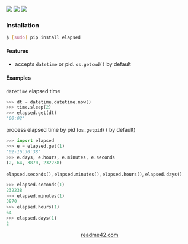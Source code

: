 <!--
https://readme42.com
-->


[![](https://img.shields.io/pypi/v/elapsed.svg?maxAge=3600)](https://pypi.org/project/elapsed/)
[![](https://img.shields.io/badge/License-Unlicense-blue.svg?longCache=True)](https://unlicense.org/)
[![](https://github.com/andrewp-as-is/elapsed.py/workflows/tests42/badge.svg)](https://github.com/andrewp-as-is/elapsed.py/actions)

### Installation
```bash
$ [sudo] pip install elapsed
```

#### Features
+   accepts `datetime` or pid. `os.getcwd()` by default

#### Examples
`datetime` elapsed time
```python
>>> dt = datetime.datetime.now()
>>> time.sleep(2)
>>> elapsed.get(dt)
'00:02'
```

process  elapsed time by pid (`os.getpid()` by default)
```python
>>> import elapsed
>>> e = elapsed.get(1)
'02-16:30:38'
>>> e.days, e.hours, e.minutes, e.seconds
(2, 64, 3870, 232238)
```

`elapsed.seconds()`, `elapsed.minutes()`, `elapsed.hours()`, `elapsed.days()`
```python
>>> elapsed.seconds(1)
232238
>>> elapsed.minutes(1)
3870
>>> elapsed.hours(1)
64
>>> elapsed.days(1)
2
```

<p align="center">
    <a href="https://readme42.com/">readme42.com</a>
</p>
